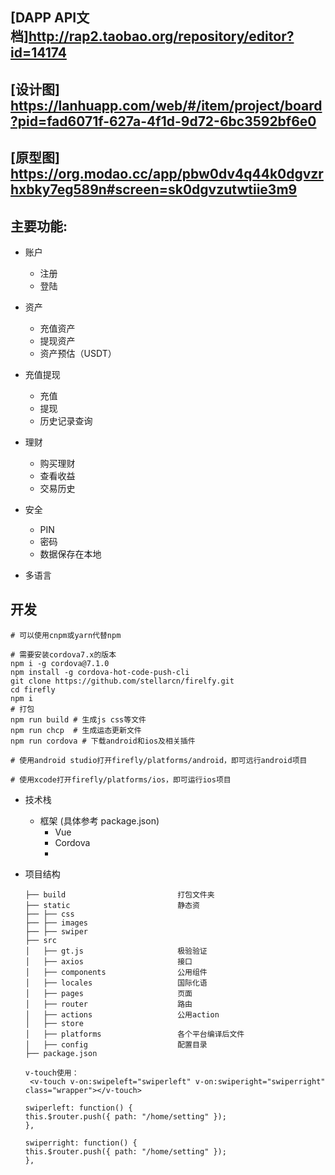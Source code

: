 

## [DAPP API文档]<http://rap2.taobao.org/repository/editor?id=14174>

## [设计图] <https://lanhuapp.com/web/#/item/project/board?pid=fad6071f-627a-4f1d-9d72-6bc3592bf6e0>

## [原型图] <https://org.modao.cc/app/pbw0dv4q44k0dgvzrhxbky7eg589n#screen=sk0dgvzutwtiie3m9>

## 主要功能:
* 账户
	* 注册
	* 登陆
	
* 资产
	* 充值资产
	* 提现资产
	* 资产预估（USDT）
* 充值提现
	* 充值
	* 提现
	* 历史记录查询
* 理财
	* 购买理财
	* 查看收益
	* 交易历史
* 安全
	* PIN
	* 密码
	* 数据保存在本地
* 多语言


## 开发
```
# 可以使用cnpm或yarn代替npm

# 需要安装cordova7.x的版本
npm i -g cordova@7.1.0
npm install -g cordova-hot-code-push-cli
git clone https://github.com/stellarcn/firelfy.git
cd firefly
npm i
# 打包
npm run build # 生成js css等文件
npm run chcp  # 生成运态更新文件
npm run cordova # 下载android和ios及相关插件

# 使用android studio打开firefly/platforms/android，即可远行android项目

# 使用xcode打开firefly/platforms/ios，即可运行ios项目

```

  - 技术栈
     - 框架 (具体参考 package.json)
        - Vue
        - Cordova
        - 

  - 项目结构

      ```
      ├── build                         打包文件夹
      ├── static                        静态资
      ├── ├── css
      ├── ├── images
      ├── ├── swiper
      ├── src
      │   ├── gt.js                     极验验证
      │   ├── axios                     接口
      │   ├── components                公用组件
      │   ├── locales                   国际化语
      │   ├── pages                     页面
      │   ├── router                    路由
      │   ├── actions                   公用action
	  │   ├── store		
	  │   ├── platforms					各个平台编译后文件	
	  │   ├── config					配置目录			
      ├── package.json
      ```

      ```
     v-touch使用：
       <v-touch v-on:swipeleft="swiperleft" v-on:swiperight="swiperright" class="wrapper"></v-touch>
      
      swiperleft: function() {
      this.$router.push({ path: "/home/setting" });
    },

      swiperright: function() {
      this.$router.push({ path: "/home/setting" });
    },

      ```

